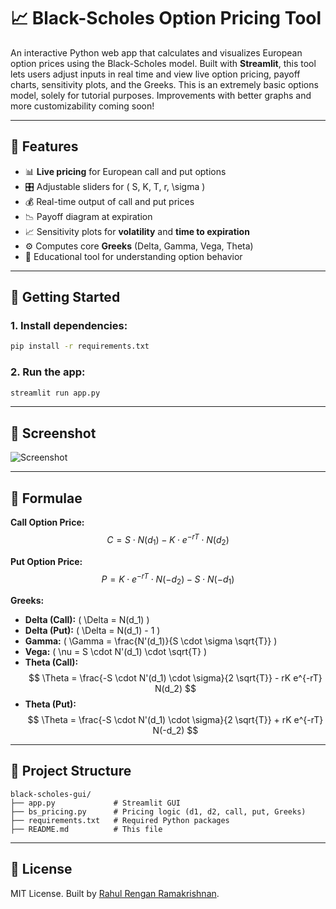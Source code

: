 # 📈 Black-Scholes Option Pricing Tool

An interactive Python web app that calculates and visualizes European option prices using the Black-Scholes model. Built with **Streamlit**, this tool lets users adjust inputs in real time and view live option pricing, payoff charts, sensitivity plots, and the Greeks. This is an extremely basic options model, solely for tutorial purposes. Improvements with better graphs and more customizability coming soon!

---

## 🧮 Features

- 📊 **Live pricing** for European call and put options
- 🎛️ Adjustable sliders for \( S, K, T, r, \sigma \)
- 💰 Real-time output of call and put prices
- 📉 Payoff diagram at expiration
- 📈 Sensitivity plots for **volatility** and **time to expiration**
- ⚙️ Computes core **Greeks** (Delta, Gamma, Vega, Theta)
- 🧠 Educational tool for understanding option behavior

---

## 🚀 Getting Started

### 1. Install dependencies:
```bash
pip install -r requirements.txt
```

### 2. Run the app:
```bash
streamlit run app.py
```

---

## 📸 Screenshot

![Screenshot](screenshot.png)

---

## 📘 Formulae

**Call Option Price:**
$$
C = S \cdot N(d_1) - K \cdot e^{-rT} \cdot N(d_2)
$$

**Put Option Price:**
$$
P = K \cdot e^{-rT} \cdot N(-d_2) - S \cdot N(-d_1)
$$

**Greeks:**

- **Delta (Call):** \( \Delta = N(d_1) \)
- **Delta (Put):** \( \Delta = N(d_1) - 1 \)
- **Gamma:** \( \Gamma = \frac{N'(d_1)}{S \cdot \sigma \sqrt{T}} \)
- **Vega:** \( \nu = S \cdot N'(d_1) \cdot \sqrt{T} \)
- **Theta (Call):** 
  $$
  \Theta = \frac{-S \cdot N'(d_1) \cdot \sigma}{2 \sqrt{T}} - rK e^{-rT} N(d_2)
  $$
- **Theta (Put):** 
  $$
  \Theta = \frac{-S \cdot N'(d_1) \cdot \sigma}{2 \sqrt{T}} + rK e^{-rT} N(-d_2)
  $$

---

## 📂 Project Structure

```
black-scholes-gui/
├── app.py             # Streamlit GUI
├── bs_pricing.py      # Pricing logic (d1, d2, call, put, Greeks)
├── requirements.txt   # Required Python packages
├── README.md          # This file
```

---

## 📎 License

MIT License. Built by [Rahul Rengan Ramakrishnan](https://github.com/rahulr-1006).
